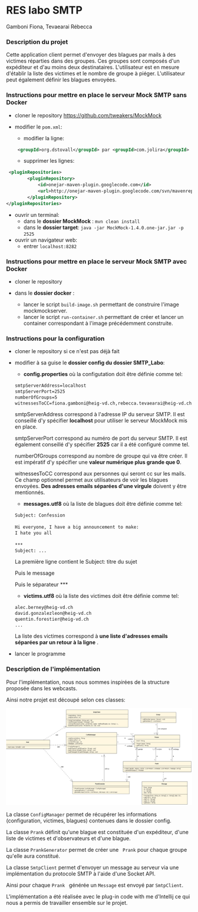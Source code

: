 # RES labo SMTP

Gamboni Fiona, Tevaearai Rébecca

### Description du projet 

Cette application client permet d'envoyer des blagues par mails à des victimes réparties dans des groupes. Ces groupes sont composés d'un expéditeur et d'au moins deux destinataires. L'utilisateur est en mesure d'établir la liste des victimes et le nombre de groupe à piéger. L'utilisateur peut également définir les blagues envoyées. 

### Instructions pour mettre en place le serveur Mock SMTP sans Docker

- cloner le repository https://github.com/tweakers/MockMock

- modifier le `pom.xml`: 

  -  modifier la ligne:

  ```xml
   <groupId>org.dstovall</groupId> par <groupId>com.jolira</groupId>
  ```

  -  supprimer les lignes:

```xml
 <pluginRepositories>
        <pluginRepository>
            <id>onejar-maven-plugin.googlecode.com</id>
            <url>http://onejar-maven-plugin.googlecode.com/svn/mavenrepo</url>
        </pluginRepository>
</pluginRepositories>
```

- ouvrir un terminal:
  - dans le **dossier MockMock** : `mvn clean install`
  - dans le **dossier target**: `java -jar MockMock-1.4.0.one-jar.jar -p 2525`
- ouvrir un navigateur web:
  - entrer `localhost:8282`

### Instructions pour mettre en place le serveur Mock SMTP avec Docker

- cloner le repository

- dans le **dossier docker** :
  - lancer le script `build-image.sh` permettant de construire l'image mockmockserver.
  - lancer le script `run-container.sh` permettant de créer et lancer un container correspondant à l'image précédemment construite.

### Instructions pour la configuration

- cloner le repository si ce n'est pas déjà fait

- modifier à sa guise le **dossier config du dossier SMTP_Labo**:

  - **config.properties** où la configutation doit être définie comme tel:

  ```properties
  smtpServerAddress=localhost
  smtpServerPort=2525
  numberOfGroups=5
  witnessesToCC=fiona.gamboni@heig-vd.ch,rebecca.tevaearai@heig-vd.ch
  ```

  smtpServerAddress correspond à l'adresse IP du serveur SMTP. Il est conseillé d'y spécifier **localhost** pour utiliser le serveur MockMock mis en place. 

  smtpServerPort correspond au numéro de port du serveur SMTP. Il est également conseillé d'y spécifier **2525** car il a été configuré comme tel. 

  numberOfGroups correspond au nombre de groupe qui va être créer. Il est impératif d'y spécifier une **valeur numérique plus grande que 0**.

  witnessesToCC correspond aux personnes qui seront cc sur les mails. Ce champ optionnel permet aux utilisateurs de voir les blagues envoyées. **Des adresses emails séparées d'une virgule** doivent y être mentionnés.

  

  - **messages.utf8** où la liste de blagues doit être définie comme tel: 

  ```
  Subject: Confession
  
  Hi everyone, I have a big announcement to make:
  I hate you all
  
  ***
  Subject: ...
  ```

  La première ligne contient le Subject: titre du sujet

  Puis le message

  Puis le séparateur *** 

  

  - **victims.utf8** où la liste des victimes doit être définie comme tel:

  ```
  alec.berney@heig-vd.ch
  david.gonzalezleon@heig-vd.ch
  quentin.forestier@heig-vd.ch
  ...
  ```

  La liste des victimes correspond à **une liste d'adresses emails séparées par un retour à la ligne** . 

- lancer le programme

### Description de l'implémentation

Pour l'implémentation, nous nous sommes inspirées de la structure proposée dans les webcasts. 

Ainsi notre projet est découpé selon ces classes:



![UML](./images/UML.png)



La classe `ConfigManager` permet de récupérer les informations (configuration, victimes, blagues) contenues dans le dossier config. 

La classe `Prank` définit qu'une blague est constituée d'un expéditeur, d'une liste de victimes et d'observateurs et d'une blague. 

La classe `PrankGenerator` permet de créer une ` Prank` pour chaque groupe qu'elle aura constitué.

La classe `SmtpClient` permet d'envoyer un message au serveur via une implémentation du protocole SMTP à l'aide d'une Socket API. 

Ainsi pour chaque `Prank ` générée un `Message` est envoyé par `SmtpClient`. 

L'implémentation a été réalisée avec le plug-in code with me d'Intellij ce qui nous a permis de travailler ensemble sur le projet.

